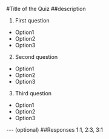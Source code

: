 #Title of the Quiz
##description

1. First question
  - Option1
  - Option2
  - Option3

2. Second question
 - Option1
 - Option2
 - Option3

3. Third question
 - Option1
 - Option2
 - Option3

--- (optional)
##Responses
1:1, 2:3, 3:1

